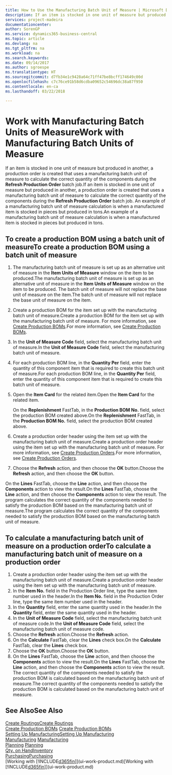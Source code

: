 ```yaml
---
title: How to Use the Manufacturing Batch Unit of Measure | Microsoft Docs
description: If an item is stocked in one unit of measure but produced in another, then the production order must be use a manufacturing batch unit of measure to calculate the correct quantity of components. An example of a manufacturing batch unit of measure calculation is when a manufactured item is stocked in pieces but produced in tons.
services: project-madeira
documentationcenter: 
author: SorenGP
ms.service: dynamics365-business-central
ms.topic: article
ms.devlang: na
ms.tgt_pltfrm: na
ms.workload: na
ms.search.keywords: 
ms.date: 09/14/2017
ms.author: sgroespe
ms.translationtype: HT
ms.sourcegitcommit: d7fb34e1c9428a64c71ff47be8bcff174649c00d
ms.openlocfilehash: c7c76ce91b58d6cdba09652c54696dc38a87f950
ms.contentlocale: en-ca
ms.lasthandoff: 03/22/2018

---
```

# <a name="work-with-manufacturing-batch-units-of-measure"></a><span data-ttu-id="c1cda-104">Work with Manufacturing Batch Units of Measure</span><span class="sxs-lookup"><span data-stu-id="c1cda-104">Work with Manufacturing Batch Units of Measure</span></span>
<span data-ttu-id="c1cda-105">If an item is stocked in one unit of measure but produced in another, a production order is created that uses a manufacturing batch unit of measure to calculate the correct quantity of the components during the **Refresh Production Order** batch job.</span><span class="sxs-lookup"><span data-stu-id="c1cda-105">If an item is stocked in one unit of measure but produced in another, a production order is created that uses a manufacturing batch unit of measure to calculate the correct quantity of the components during the **Refresh Production Order** batch job.</span></span> <span data-ttu-id="c1cda-106">An example of a manufacturing batch unit of measure calculation is when a manufactured item is stocked in pieces but produced in tons.</span><span class="sxs-lookup"><span data-stu-id="c1cda-106">An example of a manufacturing batch unit of measure calculation is when a manufactured item is stocked in pieces but produced in tons.</span></span>  

## <a name="to-create-a-production-bom-using-a-batch-unit-of-measure"></a><span data-ttu-id="c1cda-107">To create a production BOM using a batch unit of measure</span><span class="sxs-lookup"><span data-stu-id="c1cda-107">To create a production BOM using a batch unit of measure</span></span>  
1.  <span data-ttu-id="c1cda-108">The manufacturing batch unit of measure is set up as an alternative unit of measure in the **Item Units of Measure** window on the item to be produced.</span><span class="sxs-lookup"><span data-stu-id="c1cda-108">The manufacturing batch unit of measure is set up as an alternative unit of measure in the **Item Units of Measure** window on the item to be produced.</span></span> <span data-ttu-id="c1cda-109">The batch unit of measure will not replace the base unit of measure on the item.</span><span class="sxs-lookup"><span data-stu-id="c1cda-109">The batch unit of measure will not replace the base unit of measure on the item.</span></span>  
2.  <span data-ttu-id="c1cda-110">Create a production BOM for the item set up with the manufacturing batch unit of measure.</span><span class="sxs-lookup"><span data-stu-id="c1cda-110">Create a production BOM for the item set up with the manufacturing batch unit of measure.</span></span> <span data-ttu-id="c1cda-111">For more information, see [Create Production BOMs](production-how-to-create-production-boms.md).</span><span class="sxs-lookup"><span data-stu-id="c1cda-111">For more information, see [Create Production BOMs](production-how-to-create-production-boms.md).</span></span>  
3.  <span data-ttu-id="c1cda-112">In the **Unit of Measure Code** field, select the manufacturing batch unit of measure.</span><span class="sxs-lookup"><span data-stu-id="c1cda-112">In the **Unit of Measure Code** field, select the manufacturing batch unit of measure.</span></span>  
4.  <span data-ttu-id="c1cda-113">For each production BOM line, in the **Quantity Per** field, enter the quantity of this component item that is required to create this batch unit of measure.</span><span class="sxs-lookup"><span data-stu-id="c1cda-113">For each production BOM line, in the **Quantity Per** field, enter the quantity of this component item that is required to create this batch unit of measure.</span></span>  
5.  <span data-ttu-id="c1cda-114">Open the **Item Card** for the related item.</span><span class="sxs-lookup"><span data-stu-id="c1cda-114">Open the **Item Card** for the related item.</span></span>  

    <span data-ttu-id="c1cda-115">On the **Replenishment** FastTab, in the **Production BOM No.** field, select the production BOM created above.</span><span class="sxs-lookup"><span data-stu-id="c1cda-115">On the **Replenishment** FastTab, in the **Production BOM No.** field, select the production BOM created above.</span></span>  
6.  <span data-ttu-id="c1cda-116">Create a production order header using the item set up with the manufacturing batch unit of measure.</span><span class="sxs-lookup"><span data-stu-id="c1cda-116">Create a production order header using the item set up with the manufacturing batch unit of measure.</span></span> <span data-ttu-id="c1cda-117">For more information, see [Create Production Orders](production-how-to-create-production-orders.md).</span><span class="sxs-lookup"><span data-stu-id="c1cda-117">For more information, see [Create Production Orders](production-how-to-create-production-orders.md).</span></span>  
7.  <span data-ttu-id="c1cda-118">Choose the **Refresh** action, and then choose  the **OK** button.</span><span class="sxs-lookup"><span data-stu-id="c1cda-118">Choose the **Refresh** action, and then choose  the **OK** button.</span></span>  

<span data-ttu-id="c1cda-119">On the **Lines** FastTab, choose the **Line** action, and then choose the **Components** action to view the result.</span><span class="sxs-lookup"><span data-stu-id="c1cda-119">On the **Lines** FastTab, choose the **Line** action, and then choose the **Components** action to view the result.</span></span> <span data-ttu-id="c1cda-120">The program calculates the correct quantity of the components needed to satisfy the production BOM based on the manufacturing batch unit of measure.</span><span class="sxs-lookup"><span data-stu-id="c1cda-120">The program calculates the correct quantity of the components needed to satisfy the production BOM based on the manufacturing batch unit of measure.</span></span>  

## <a name="to-calculate-a-manufacturing-batch-unit-of-measure-on-a-production-order"></a><span data-ttu-id="c1cda-121">To calculate a manufacturing batch unit of measure on a production order</span><span class="sxs-lookup"><span data-stu-id="c1cda-121">To calculate a manufacturing batch unit of measure on a production order</span></span>  
1.  <span data-ttu-id="c1cda-122">Create a production order header using the item set up with the manufacturing batch unit of measure.</span><span class="sxs-lookup"><span data-stu-id="c1cda-122">Create a production order header using the item set up with the manufacturing batch unit of measure.</span></span>  
2.  <span data-ttu-id="c1cda-123">In the **Item No.** field in the Production Order line, type the same item number used in the header.</span><span class="sxs-lookup"><span data-stu-id="c1cda-123">In the **Item No.** field in the Production Order line, type the same item number used in the header.</span></span>  
3.  <span data-ttu-id="c1cda-124">In the **Quantity** field, enter the same quantity used in the header.</span><span class="sxs-lookup"><span data-stu-id="c1cda-124">In the **Quantity** field, enter the same quantity used in the header.</span></span>  
4.  <span data-ttu-id="c1cda-125">In the **Unit of Measure Code** field, select the manufacturing batch unit of measure code.</span><span class="sxs-lookup"><span data-stu-id="c1cda-125">In the **Unit of Measure Code** field, select the manufacturing batch unit of measure code.</span></span>  
5.  <span data-ttu-id="c1cda-126">Choose the **Refresh** action.</span><span class="sxs-lookup"><span data-stu-id="c1cda-126">Choose the **Refresh** action.</span></span>
6.  <span data-ttu-id="c1cda-127">On the **Calculate** FastTab, clear the **Lines** check box.</span><span class="sxs-lookup"><span data-stu-id="c1cda-127">On the **Calculate** FastTab, clear the **Lines** check box.</span></span>  
7.  <span data-ttu-id="c1cda-128">Choose the **OK** button.</span><span class="sxs-lookup"><span data-stu-id="c1cda-128">Choose the **OK** button.</span></span>  
8.  <span data-ttu-id="c1cda-129">On the **Lines** FastTab, choose the **Line** action, and then choose the **Components** action to view the result.</span><span class="sxs-lookup"><span data-stu-id="c1cda-129">On the **Lines** FastTab, choose the **Line** action, and then choose the **Components** action to view the result.</span></span> <span data-ttu-id="c1cda-130">The correct quantity of the components needed to satisfy the production BOM is calculated based on the manufacturing batch unit of measure.</span><span class="sxs-lookup"><span data-stu-id="c1cda-130">The correct quantity of the components needed to satisfy the production BOM is calculated based on the manufacturing batch unit of measure.</span></span>  

## <a name="see-also"></a><span data-ttu-id="c1cda-131">See Also</span><span class="sxs-lookup"><span data-stu-id="c1cda-131">See Also</span></span>  
[<span data-ttu-id="c1cda-132">Create Routings</span><span class="sxs-lookup"><span data-stu-id="c1cda-132">Create Routings</span></span>](production-how-to-create-routings.md)  
<span data-ttu-id="c1cda-133">[Create Production BOMs](production-how-to-create-production-boms.md)   </span><span class="sxs-lookup"><span data-stu-id="c1cda-133">[Create Production BOMs](production-how-to-create-production-boms.md)   </span></span>  
[<span data-ttu-id="c1cda-134">Setting Up Manufacturing</span><span class="sxs-lookup"><span data-stu-id="c1cda-134">Setting Up Manufacturing</span></span>](production-configure-production-processes.md)  
<span data-ttu-id="c1cda-135">[Manufacturing](production-manage-manufacturing.md)  </span><span class="sxs-lookup"><span data-stu-id="c1cda-135">[Manufacturing](production-manage-manufacturing.md)  </span></span>  
<span data-ttu-id="c1cda-136">[Planning](production-planning.md) </span><span class="sxs-lookup"><span data-stu-id="c1cda-136">[Planning](production-planning.md) </span></span>  
[<span data-ttu-id="c1cda-137">Qty. on Hand</span><span class="sxs-lookup"><span data-stu-id="c1cda-137">Inventory</span></span>](inventory-manage-inventory.md)  
[<span data-ttu-id="c1cda-138">Purchasing</span><span class="sxs-lookup"><span data-stu-id="c1cda-138">Purchasing</span></span>](purchasing-manage-purchasing.md)  
<span data-ttu-id="c1cda-139">[Working with [!INCLUDE[d365fin](includes/d365fin_md.md)]](ui-work-product.md)</span><span class="sxs-lookup"><span data-stu-id="c1cda-139">[Working with [!INCLUDE[d365fin](includes/d365fin_md.md)]](ui-work-product.md)</span></span>  

